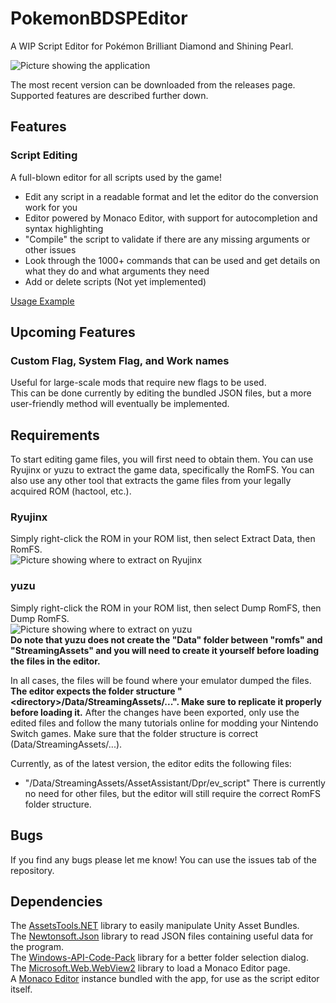 # PokemonBDSPEditor

A WIP Script Editor for Pokémon Brilliant Diamond and Shining Pearl.

![Picture showing the application](https://i.imgur.com/Kj0pKER.png "The Script Editor")<br>

The most recent version can be downloaded from the releases page. Supported features are described further down.

## Features

### Script Editing

A full-blown editor for all scripts used by the game!
- Edit any script in a readable format and let the editor do the conversion work for you
- Editor powered by Monaco Editor, with support for autocompletion and syntax highlighting
- "Compile" the script to validate if there are any missing arguments or other issues
- Look through the 1000+ commands that can be used and get details on what they do and what arguments they need
- Add or delete scripts (Not yet implemented)

[Usage Example](https://youtu.be/CkC6rlwUOvw)

## Upcoming Features

### Custom Flag, System Flag, and Work names

Useful for large-scale mods that require new flags to be used.<br>
This can be done currently by editing the bundled JSON files, but a more user-friendly method will eventually be implemented.

## Requirements

To start editing game files, you will first need to obtain them. You can use Ryujinx or yuzu to extract the game data, specifically the RomFS. You can also use any other tool that extracts the game files from your legally acquired ROM (hactool, etc.).

### Ryujinx
Simply right-click the ROM in your ROM list, then select Extract Data, then RomFS.<br>
![Picture showing where to extract on Ryujinx](https://i.imgur.com/KrqjTEa.png "Extracting on Ryujinx")<br>

### yuzu
Simply right-click the ROM in your ROM list, then select Dump RomFS, then Dump RomFS.<br>
![Picture showing where to extract on yuzu](https://i.imgur.com/whwEwKh.png "Extracting on yuzu")<br>
**Do note that yuzu does not create the "Data" folder between "romfs" and "StreamingAssets" and you will need to create it yourself before loading the files in the editor.**<br>

In all cases, the files will be found where your emulator dumped the files. **The editor expects the folder structure "\<directory\>/Data/StreamingAssets/...". Make sure to replicate it properly before loading it.** After the changes have been exported, only use the edited files and follow the many tutorials online for modding your Nintendo Switch games. Make sure that the folder structure is correct (Data/StreamingAssets/...).

Currently, as of the latest version, the editor edits the following files:
- "/Data/StreamingAssets/AssetAssistant/Dpr/ev_script"
There is currently no need for other files, but the editor will still require the correct RomFS folder structure.

## Bugs
If you find any bugs please let me know! You can use the issues tab of the repository.

## Dependencies
The [AssetsTools.NET](https://github.com/nesrak1/AssetsTools.NET/) library to easily manipulate Unity Asset Bundles.<br>
The [Newtonsoft.Json](https://github.com/JamesNK/Newtonsoft.Json) library to read JSON files containing useful data for the program.<br>
The [Windows-API-Code-Pack](https://github.com/contre/Windows-API-Code-Pack-1.1) library for a better folder selection dialog.<br>
The [Microsoft.Web.WebView2](https://learn.microsoft.com/en-us/microsoft-edge/webview2/) library to load a Monaco Editor page.<br>
A [Monaco Editor](https://microsoft.github.io/monaco-editor/index.html) instance bundled with the app, for use as the script editor itself.

